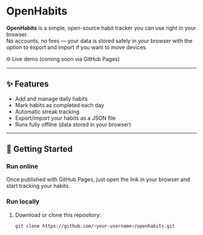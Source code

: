 # OpenHabits

**OpenHabits** is a simple, open-source habit tracker you can use right in your browser.  
No accounts, no fees — your data is stored safely in your browser with the option to export and import if you want to move devices.

🌐 Live demo (coming soon via GitHub Pages)

---

## ✨ Features
- Add and manage daily habits
- Mark habits as completed each day
- Automatic streak tracking
- Export/import your habits as a JSON file
- Runs fully offline (data stored in your browser)

---

## 🚀 Getting Started

### Run online
Once published with GitHub Pages, just open the link in your browser and start tracking your habits.

### Run locally
1. Download or clone this repository:
   ```bash
   git clone https://github.com/<your-username>/openhabits.git

